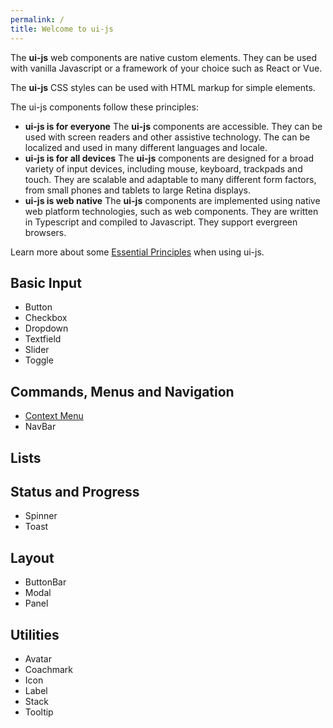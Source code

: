 ```yaml
---
permalink: /
title: Welcome to ui-js
---
```


The **ui-js** web components are native custom elements. They can be used
with vanilla Javascript or a framework of your choice such as React or Vue.

The **ui-js** CSS styles can be used with HTML markup for simple elements.

The ui-js components follow these principles:

-   **ui-js is for everyone** The **ui-js** components are accessible. They can be
    used with screen readers and other assistive technology. The can be localized
    and used in many different languages and locale.
-   **ui-js is for all devices** The **ui-js** components are designed for a broad
    variety of input devices, including mouse, keyboard, trackpads and touch.
    They are scalable and adaptable to many different form factors, from
    small phones and tablets to large Retina displays.
-   **ui-js is web native** The **ui-js** components are implemented using native
    web platform technologies, such as web components. They are written in
    Typescript and compiled to Javascript. They support evergreen browsers.

Learn more about some [Essential Principles](./essentials) when using ui-js.

## Basic Input

-   Button
-   Checkbox
-   Dropdown
-   Textfield
-   Slider
-   Toggle

## Commands, Menus and Navigation

-   [Context Menu](./guides/menus)
-   NavBar

## Lists

## Status and Progress

-   Spinner
-   Toast

## Layout

-   ButtonBar
-   Modal
-   Panel

## Utilities

-   Avatar
-   Coachmark
-   Icon
-   Label
-   Stack
-   Tooltip
